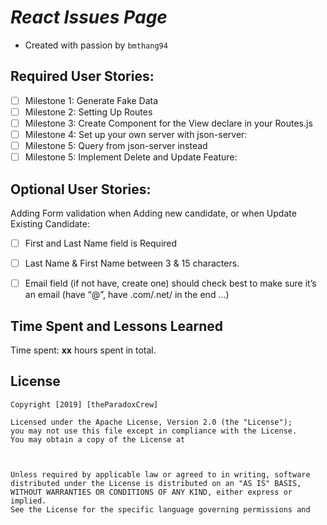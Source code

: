 #  *React Issues Page*

- Created with passion by `bmthang94`

## Required User Stories:
- [ ] Milestone 1: Generate Fake Data
- [ ] Milestone 2: Setting Up Routes
- [ ] Milestone 3: Create Component for the View declare in your Routes.js
- [ ] Milestone 4: Set up your own server with json-server:
- [ ] Milestone 5: Query from json-server instead
- [ ] Milestone 5: Implement Delete and Update Feature:

## Optional User Stories:
Adding Form validation when Adding new candidate, or when Update Existing Candidate:
- [ ] First and Last Name field is Required
- [ ] Last Name & First Name between 3 & 15 characters.
- [ ] Email field (if not have, create one) should check best to make sure it’s an email (have “@”, have .com/.net/ in the end …)


## Time Spent and Lessons Learned

Time spent: **xx** hours spent in total.

## License

    Copyright [2019] [theParadoxCrew]

    Licensed under the Apache License, Version 2.0 (the "License");
    you may not use this file except in compliance with the License.
    You may obtain a copy of the License at

    

    Unless required by applicable law or agreed to in writing, software
    distributed under the License is distributed on an "AS IS" BASIS,
    WITHOUT WARRANTIES OR CONDITIONS OF ANY KIND, either express or implied.
    See the License for the specific language governing permissions and

